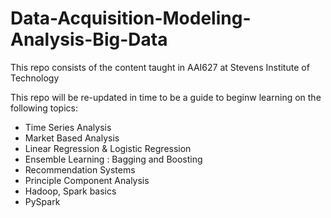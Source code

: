 # Data-Acquisition-Modeling-Analysis-Big-Data
This repo consists of the content taught in AAI627 at Stevens Institute of Technology 

This repo will be re-updated in time to be a guide to beginw learning on the following topics:
 - Time Series Analysis
 - Market Based Analysis
 - Linear Regression & Logistic Regression 
 - Ensemble Learning : Bagging and Boosting 
 - Recommendation Systems 
 - Principle Component Analysis 
 - Hadoop, Spark basics
 - PySpark
 
